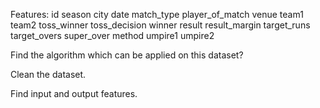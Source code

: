 
Features:
id	season	city	date	match_type	player_of_match	venue	team1	team2	toss_winner	toss_decision	winner	result	result_margin	target_runs	target_overs	super_over	method	umpire1	umpire2

Find the algorithm which can be applied on this dataset?

Clean the dataset.

Find input and output features.
